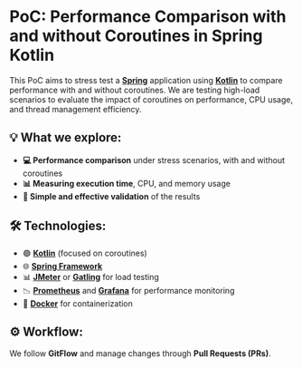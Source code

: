 # PoC: Performance Comparison with and without Coroutines in Spring Kotlin

This PoC aims to stress test a **[Spring](https://spring.io/)** application using **[Kotlin](https://kotlinlang.org/)** to compare performance with and without coroutines. We are testing high-load scenarios to evaluate the impact of coroutines on performance, CPU usage, and thread management efficiency.

## 💡 What we explore:

- **💻 Performance comparison** under stress scenarios, with and without coroutines
- **📊 Measuring execution time**, CPU, and memory usage
- **🔧 Simple and effective validation** of the results

## 🛠️ Technologies:

- 🟢 **[Kotlin](https://kotlinlang.org/)** (focused on coroutines)
- 🌐 **[Spring Framework](https://spring.io/)**
- 📊 **[JMeter](https://jmeter.apache.org/)** or **[Gatling](https://gatling.io/)** for load testing
- 📉 **[Prometheus](https://prometheus.io/)** and **[Grafana](https://grafana.com/)** for performance monitoring
- 🐳 **[Docker](https://www.docker.com/)** for containerization

## ⚙️ Workflow:

We follow **GitFlow** and manage changes through **Pull Requests (PRs)**.
